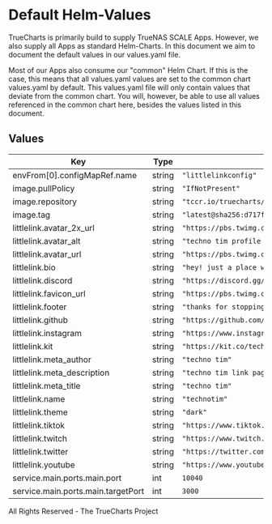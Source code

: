 # Default Helm-Values

TrueCharts is primarily build to supply TrueNAS SCALE Apps.
However, we also supply all Apps as standard Helm-Charts. In this document we aim to document the default values in our values.yaml file.

Most of our Apps also consume our "common" Helm Chart.
If this is the case, this means that all values.yaml values are set to the common chart values.yaml by default. This values.yaml file will only contain values that deviate from the common chart.
You will, however, be able to use all values referenced in the common chart here, besides the values listed in this document.

## Values

| Key | Type | Default | Description |
|-----|------|---------|-------------|
| envFrom[0].configMapRef.name | string | `"littlelinkconfig"` |  |
| image.pullPolicy | string | `"IfNotPresent"` |  |
| image.repository | string | `"tccr.io/truecharts/littlelink-server"` |  |
| image.tag | string | `"latest@sha256:d717fc43bc866b789751b654abe9367165c57db7325a6a67c62d3e99bbec77a4"` |  |
| littlelink.avatar_2x_url | string | `"https://pbs.twimg.com/profile_images/1286144221217316864/qiaskopb_400x400.jpg"` |  |
| littlelink.avatar_alt | string | `"techno tim profile pic"` |  |
| littlelink.avatar_url | string | `"https://pbs.twimg.com/profile_images/1286144221217316864/qiaskopb_200x200.jpg"` |  |
| littlelink.bio | string | `"hey! just a place where you can connect with me!"` |  |
| littlelink.discord | string | `"https://discord.gg/djkexrj"` |  |
| littlelink.favicon_url | string | `"https://pbs.twimg.com/profile_images/1286144221217316864/qiaskopb_200x200.jpg"` |  |
| littlelink.footer | string | `"thanks for stopping by!"` |  |
| littlelink.github | string | `"https://github.com/timothystewart6"` |  |
| littlelink.instagram | string | `"https://www.instagram.com/techno.tim"` |  |
| littlelink.kit | string | `"https://kit.co/technotim"` |  |
| littlelink.meta_author | string | `"techno tim"` |  |
| littlelink.meta_description | string | `"techno tim link page"` |  |
| littlelink.meta_title | string | `"techno tim"` |  |
| littlelink.name | string | `"technotim"` |  |
| littlelink.theme | string | `"dark"` |  |
| littlelink.tiktok | string | `"https://www.tiktok.com/@technotim"` |  |
| littlelink.twitch | string | `"https://www.twitch.tv/technotim/"` |  |
| littlelink.twitter | string | `"https://twitter.com/technotimlive"` |  |
| littlelink.youtube | string | `"https://www.youtube.com/channel/ucok-ghyjcwznj3br4oxwh0a"` |  |
| service.main.ports.main.port | int | `10040` |  |
| service.main.ports.main.targetPort | int | `3000` |  |

All Rights Reserved - The TrueCharts Project
